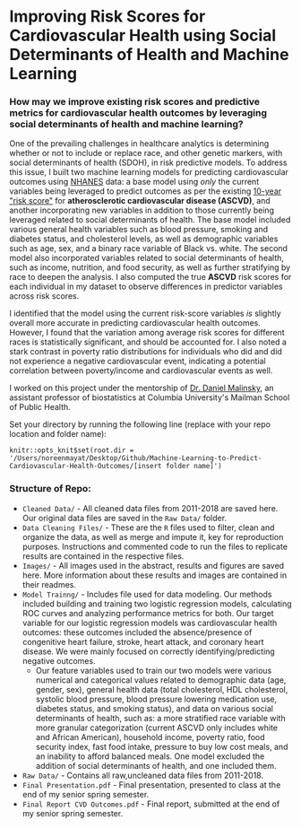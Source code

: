 # Improving Risk Scores for Cardiovascular Health using Social Determinants of Health and Machine Learning

### How may we improve existing risk scores and predictive metrics for cardiovascular health outcomes by leveraging social determinants of health and machine learning?

One of the prevailing challenges in healthcare analytics is determining whether or not to include or replace race, and other genetic markers, with social determinants of health (SDOH), in risk predictive models. To address this issue, I built two machine learning models for predicting cardiovascular outcomes using [NHANES](https://wwwn.cdc.gov/nchs/nhanes/default.aspx) data: a base model using *only* the current variables being leveraged to predict outcomes as per the existing [10-year "risk score"](https://tools.acc.org/ascvd-risk-estimator-plus/#!/calculate/estimate/) for **atherosclerotic cardiovascular disease (ASCVD)**, and another incorporating new variables in addition to those currently being leveraged related to social determinants of health. The base model included various general health variables such as blood pressure, smoking and diabetes status, and cholesterol levels, as well as demographic variables such as age, sex, and a binary race variable of Black vs. white. The second model also incorporated variables related to social determinants of health, such as income, nutrition, and food security, as well as further stratifying by race to deepen the analysis. I also computed the true **ASCVD** risk scores for each individual in my dataset to observe differences in predictor variables across risk scores. 

I identified that the model using the current risk-score variables *is* slightly overall more accurate in predicting cardiovascular health outcomes. However, I found that the variation among average risk scores for different races is statistically significant, and should be accounted for. I also noted a stark contrast in poverty ratio distributions for individuals who did and did not experience a negative cardiovascular event, indicating a potential correlation between poverty/income and cardiovascular events as well. 

I worked on this project under the mentorship of [Dr. Daniel Malinsky](https://www.publichealth.columbia.edu/profile/daniel-malinsky-phd), an assistant professor of biostatistics at Columbia University's Mailman School of Public Health. 

Set your directory by running the following line (replace with your repo location and folder name):
```
knitr::opts_knit$set(root.dir = '/Users/noreenmayat/Desktop/Github/Machine-Learning-to-Predict-Cardiovascular-Health-Outcomes/[insert folder name]')
```
 
### Structure of Repo:

- `Cleaned Data/` - All cleaned data files from 2011-2018 are saved here. Our original data files are saved in the `Raw Data/` folder.
- `Data Cleaning Files/` - These are the `R` files used to filter, clean and organize the data, as well as merge and impute it, key for reproduction purposes. Instructions and commented code to run the files to replicate results are contained in the respective files. 
- `Images/` - All images used in the abstract, results and figures are saved here. More information about these results and images are contained in their readmes.
- `Model Trainng/` - Includes file used for data modeling. Our methods included building and training two logistic regression models, calculating ROC curves and analyzing performance metrics for both. Our target variable for our logistic regression models was cardiovascular health outcomes: these outcomes included the absence/presence of congenitive heart failure, stroke, heart attack, and coronary heart disease. We were mainly focused on correctly identifying/predicting negative outcomes.
  - Our feature variables used to train our two models were various numerical and categorical values related to demographic data (age, gender, sex), general health data (total cholesterol, HDL cholesterol, systolic blood pressure, blood pressure lowering medication use, diabetes status, and smoking status), and data on various social determinants of health, such as: a more stratified race variable with more granular categorization (current ASCVD only includes white and African American), household income, poverty ratio, food security index, fast food intake, pressure to buy low cost meals, and an inability to afford balanced meals. One model excluded the addition of social determinants of health, and one included them. 
- `Raw Data/` - Contains all raw,uncleaned data files from 2011-2018.
- `Final Presentation.pdf` - Final presentation, presented to class at the end of my senior spring semester.
- `Final Report CVD Outcomes.pdf` - Final report, submitted at the end of my senior spring semester.

